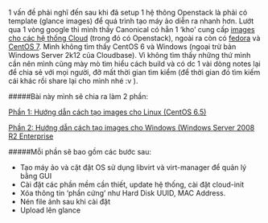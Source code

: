 1 vấn đề phải nghĩ đến sau khi đã setup 1 hệ thông Openstack là phải có template (glance images) để quá trình tạo máy ảo diễn ra nhanh hơn. Lướt qua 1 vòng google thì mình thấy Canonical có hẳn 1 ‘kho’ cung cấp [images cho các hệ thống Cloud](https://cloud-images.ubuntu.com/) (trong đó có Openstack), ngoài ra còn có [fedora](https://fedoraproject.org/en/get-fedora#clouds) và [CentOS 7](http://cloud.centos.org/centos/7/devel/). Mình không tìm thấy CentOS 6 và Windows (ngoại trừ bản Windows Server 2k12 của Cloudbase). Vì không tìm thấy những thứ mình cần nên mình cũng mày mò tìm hiểu cách build và có dc 1 vài dòng notes lại để chia sẻ với mọi người, đỡ mất thời gian tìm kiểm (để thời gian đó tìm kiếm cái khác rồi share lại cho mình nhé :v ).



#####Bài này mình sẽ chia ra làm 2 phần:

[Phần 1: Hướng dẫn cách tạo images cho Linux (CentOS 6.5)](https://github.com/d0m0reg00dthing/building-Openstack-Images/blob/master/Linux.md)

[Phần 2: Hướng dẫn cách tạo images cho Windows (Windows Server 2008 R2 Enterprise](https://github.com/vietstacker/building-Openstack-Images/blob/master/Windows.md)

#####Mỗi phần sẽ bao gồm các bước sau:
- Tạo máy ảo và cặt đặt OS sử dụng libvirt và virt-manager để quản lý bằng GUI
- Cài đặt các phần mềm cần thiết, update hệ thống, cài đặt cloud-init
- Xóa thông tin ‘phần cứng’ như Hard Disk UUID, MAC Address.
- Nén file ảnh sau khi cài đặt
- Upload lên glance
